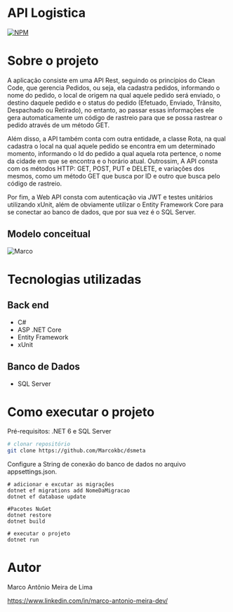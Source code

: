 # API Logistica
 [![NPM](https://img.shields.io/npm/l/react)](https://github.com/devsuperior/sds1-wmazoni/blob/master/LICENSE) 

# Sobre o projeto

A aplicação consiste em uma API Rest, seguindo os princípios do Clean Code, que gerencia Pedidos, ou seja, ela cadastra pedidos, informando o nome do pedido, o local de origem na qual aquele pedido será enviado, o destino daquele pedido e o status do pedido (Efetuado, Enviado, Trânsito, Despachado ou Retirado), no entanto, ao passar essas informações ele gera automaticamente um código de rastreio para que se possa rastrear o pedido através de um método GET. 

Além disso, a API também conta com outra entidade, a classe Rota, na qual cadastra o local na qual aquele pedido se encontra em um determinado momento, informando o Id do pedido a qual aquela rota pertence, o nome da cidade em que se encontra e o horário atual.
Outrossim, A API consta com os métodos HTTP: GET, POST, PUT e DELETE, e variações dos mesmos, como um método GET que busca por ID e outro que busca pelo código de rastreio. 

Por fim, a Web API consta com autenticação via JWT e testes unitários utilizando xUnit, além de obviamente utilizar o Entity Framework Core para se conectar ao banco de dados, que por sua vez é o SQL Server.

## Modelo conceitual
![Marco](https://github.com/Marcokbc/Logistica_backend/assets/88397083/b1cfb763-e98f-4939-a33c-dff0ee443196)

# Tecnologias utilizadas
## Back end
- C#
- ASP .NET Core
- Entity Framework
- xUnit

## Banco de Dados
- SQL Server

# Como executar o projeto

Pré-requisitos: .NET 6 e SQL Server

```bash
# clonar repositório
git clone https://github.com/Marcokbc/dsmeta
```
Configure a String de conexão do banco de dados no arquivo appsettings.json. 
```
# adicionar e excutar as migrações
dotnet ef migrations add NomeDaMigracao
dotnet ef database update

#Pacotes NuGet
dotnet restore
dotnet build

# executar o projeto
dotnet run
```

# Autor

Marco Antônio Meira de Lima

https://www.linkedin.com/in/marco-antonio-meira-dev/
